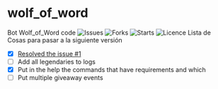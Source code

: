 # wolf_of_word
Bot Wolf_of_Word code
![Issues](https://img.shields.io/github/issues/PenguinKingdom/wolf_of_word)
![Forks](https://img.shields.io/github/forks/PenguinKingdom/wolf_of_word)
![Starts](https://img.shields.io/github/stars/PenguinKingdom/wolf_of_word)
![Licence](https://img.shields.io/github/license/PenguinKingdom/wolf_of_word)
Lista de Cosas para pasar a la siguiente versión
- [X] [Resolved the issue #1](https://github.com/PenguinKingdom/wolf_of_word/issues/1)
- [ ] Add all legendaries to logs
- [X] Put in the help the commands that have requirements and which
- [ ] Put multiple giveaway events
